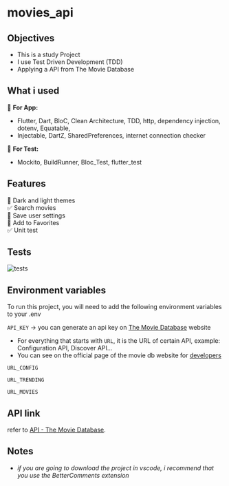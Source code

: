 
# movies_api

## Objectives
- This is a study Project
- I use Test Driven Development (TDD)
- Applying a API from The Movie Database

## What i used
:iphone: __For App:__
- Flutter, Dart, BloC, Clean Architecture, TDD, http, dependency injection, dotenv, Equatable,  
 - Injectable, DartZ, SharedPreferences, internet connection checker  
 
:test_tube: __For Test:__
- Mockito, BuildRunner, Bloc_Test, flutter_test

## Features

:black_square_button: Dark and light themes  
:white_check_mark: Search movies  
:black_square_button: Save user settings  
:black_square_button: Add to Favorites  
:white_check_mark: Unit test  

## Tests

![tests](https://cdn.discordapp.com/attachments/1080670144751206511/1080686640760115330/image.png)

## Environment variables
To run this project, you will need to add the following environment variables to your .env

`API_KEY` -> you can generate an api key on [The Movie Database](https://developers.themoviedb.org/3/getting-started/introduction) website

- For everything that starts with `URL`, it is the URL of certain API, example: Configuration API, Discover API...
- You can see on the official page of the movie db website for [developers](https://developers.themoviedb.org/3)

`URL_CONFIG`

`URL_TRENDING`

`URL_MOVIES`

## API link

refer to [API - The Movie Database](https://developers.themoviedb.org/3/getting-started/introduction).

## Notes
 - *if you are going to download the project in vscode, i recommend that you use the BetterComments extension*